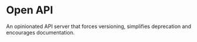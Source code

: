 # Open API

An opinionated API server that forces versioning, simplifies deprecation and encourages documentation.

